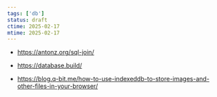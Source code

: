 ```yaml
---
tags: ['db']
status: draft
ctime: 2025-02-17
mtime: 2025-02-17
---
```


- https://antonz.org/sql-join/
- https://database.build/

- https://blog.q-bit.me/how-to-use-indexeddb-to-store-images-and-other-files-in-your-browser/
